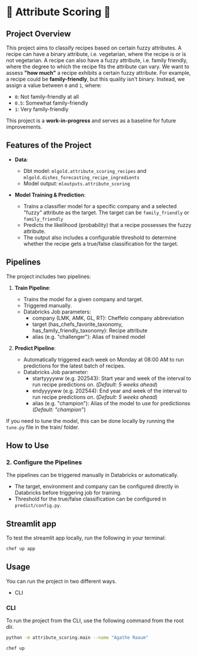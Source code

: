 # :construction: Attribute Scoring :construction:

## Project Overview

This project aims to classify recipes based on certain fuzzy attributes. A recipe can have a binary attribute, i.e. vegetarian, where the recipe is or is not vegetarian. A recipe can also have a fuzzy attribute, i.e. family friendly, where the degree to which the recipe fits the attribute can vary. We want to assess **"how much"** a recipe exhibits a certain fuzzy attribute. For example, a recipe could be **family-friendly**, but this quality isn't binary. Instead, we assign a value between `0` and `1`, where:

- `0`: Not family-friendly at all
- `0.5`: Somewhat family-friendly
- `1`: Very family-friendly

This project is a **work-in-progress** and serves as a baseline for future improvements.

## Features of the Project

- **Data**:
    - Dbt model: `mlgold.attribute_scoring_recipes` and `mlgold.dishes_forecasting_recipe_ingredients`
    - Model output: `mloutputs.attribute_scoring`

- **Model Training & Prediction**:
  - Trains a classifier model for a specific company and a selected "fuzzy" attribute as the target. The target can be `family_friendly` or `family_friendly`
  - Predicts the likelihood (probability) that a recipe possesses the fuzzy attribute.
  - The output also includes a configurable threshold to determine whether the recipe gets a true/false classification for the target.

## Pipelines

The project includes two pipelines:


1. **Train Pipeline**:
   - Trains the model for a given company and target.
   - Triggered manually.
   - Databricks Job parameters:
        - company (LMK, AMK, GL, RT): Cheffelo company abbreviation
        - target (has_chefs_favorite_taxonomy, has_family_friendly_taxonomy): Recipe attribute
        - alias (e.g. "challenger"): Alias of trained model

2. **Predict Pipeline**:
   - Automatically triggered each week on Monday at 08:00 AM to run predictions for the latest batch of recipes.
   - Databricks Job parameter:
        - startyyyyww (e.g. 202543): Start year and week of the interval to run recipe predictions on. (*Default: 5 weeks ahead*)
        - endyyyyww (e.g. 202544): End year and week of the interval to run recipe predictions on. (*Default: 5 weeks ahead*)
        - alias (e.g. "champion"): Alias of the model to use for predictionss (*Default: "champion"*)


If you need to tune the model, this can be done locally by running the `tune.py` file in the train/ folder.

## How to Use

### 2. Configure the Pipelines
The pipelines can be triggered manually in Databricks or automatically.
- The target, environment and company can be configured directly in Databricks before triggering job for training.
- Threshold for the true/false classification can be configured in `predict/config.py`.


## Streamlit app

To test the streamlit app locally, run the following in your terminal:

```bash
chef up app
```

## Usage

You can run the project in two different ways.

- CLI

### CLI
To run the project from the CLI, use the following command from the root dir.

```bash
python -m attribute_scoring.main --name "Agathe Raaum"
```

```bash
chef up
```
